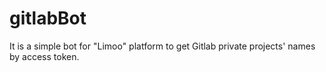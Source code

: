 # gitlabBot
It is a simple bot for "Limoo" platform to get Gitlab private projects' names by access token.
